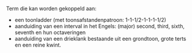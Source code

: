 Term die kan worden gekoppeld aan:
- een toonladder (met toonsafstandenpatroon: 1-1-1/2-1-1-1-1/2)
- aanduiding van een interval in het Engels: (major) second, third, sixth, seventh en hun octaveringen
- aanduiding van een drieklank bestaande uit een grondtoon, grote terts en een reine kwint.
